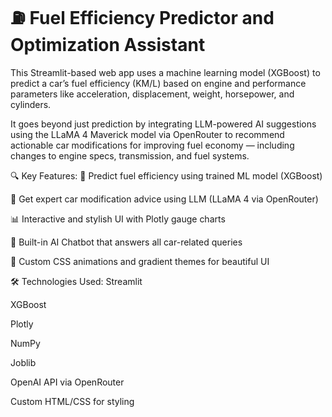 # ⛽ Fuel Efficiency Predictor and Optimization Assistant
This Streamlit-based web app uses a machine learning model (XGBoost) to predict a car’s fuel efficiency (KM/L) based on engine and performance parameters like acceleration, displacement, weight, horsepower, and cylinders.

It goes beyond just prediction by integrating LLM-powered AI suggestions using the LLaMA 4 Maverick model via OpenRouter to recommend actionable car modifications for improving fuel economy — including changes to engine specs, transmission, and fuel systems.

🔍 Key Features:
🚗 Predict fuel efficiency using trained ML model (XGBoost)

🤖 Get expert car modification advice using LLM (LLaMA 4 via OpenRouter)

📊 Interactive and stylish UI with Plotly gauge charts

💬 Built-in AI Chatbot that answers all car-related queries

🎨 Custom CSS animations and gradient themes for beautiful UI

🛠 Technologies Used:
Streamlit

XGBoost

Plotly

NumPy

Joblib

OpenAI API via OpenRouter

Custom HTML/CSS for styling

